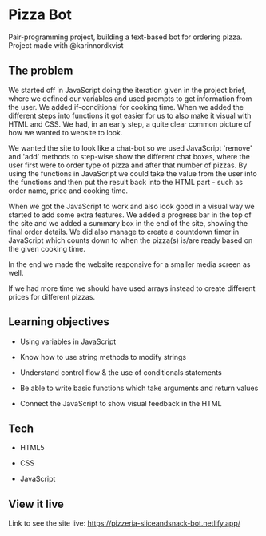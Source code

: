 # Pizza Bot

Pair-programming project, building a text-based bot for ordering pizza. Project made with @karinnordkvist

## The problem

We started off in JavaScript doing the iteration given in the project brief, where we defined our variables and used prompts to get information from the user. We added if-conditional for cooking time. When we added the different steps into functions it got easier for us to also make it visual with HTML and CSS. We had, in an early step, a quite clear common picture of how we wanted to website to look. 

We wanted the site to look like a chat-bot so we used JavaScript 'remove' and 'add' methods to step-wise show the different chat boxes, where the user first were to order type of pizza and after that number of pizzas. By using the functions in JavaScript we could take the value from the user into the functions and then put the result back into the HTML part - such as order name, price and cooking time. 

When we got the JavaScript to work and also look good in a visual way we started to add some extra features. We added a progress bar in the top of the site and we added a summary box in the end of the site, showing the final order details. We did also manage to create a countdown timer in JavaScript which counts down to when the pizza(s) is/are ready based on the given cooking time.  

In the end we made the website responsive for a smaller media screen as well. 

If we had more time we should have used arrays instead to create different prices for different pizzas. 

## Learning objectives

- Using variables in JavaScript

- Know how to use string methods to modify strings

- Understand control flow & the use of conditionals statements

- Be able to write basic functions which take arguments and return values 

- Connect the JavaScript to show visual feedback in the HTML 

## Tech

- HTML5

- CSS

- JavaScript

## View it live

Link to see the site live: https://pizzeria-sliceandsnack-bot.netlify.app/ 
